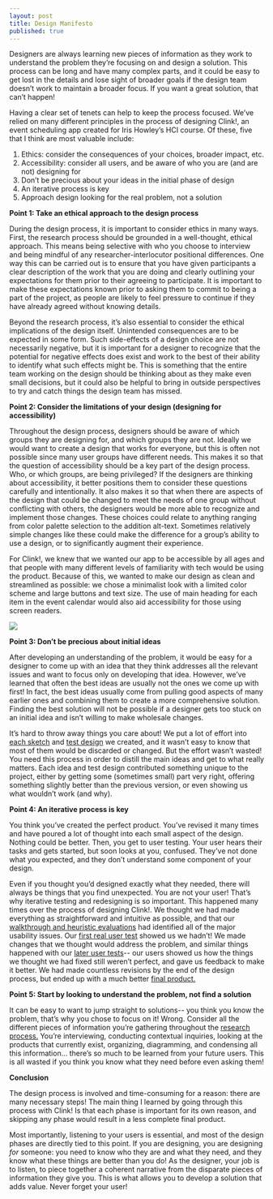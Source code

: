 ```yaml
---
layout: post
title: Design Manifesto
published: true
---
```


Designers are always learning new pieces of information as they work to understand the problem they’re focusing on and design a solution. This process can be long and have many complex parts, and it could be easy to get lost in the details and lose sight of broader goals if the design team doesn’t work to maintain a broader focus. If you want a great solution, that can’t happen! 

Having a clear set of tenets can help to keep the process focused. We’ve relied on many different principles in the process of designing Clink!, an event scheduling app created for Iris Howley’s HCI course. Of these, five that I think are most valuable include: 
1. Ethics: consider the consequences of your choices, broader impact, etc.
2. Accessibility: consider all users, and be aware of who you are (and are not) designing for
3. Don’t be precious about your ideas in the initial phase of design
4. An iterative process is key
5. Approach design looking for the real problem, not a solution


**Point 1: Take an ethical approach to the design process**

During the design process, it is important to consider ethics in many ways. First, the research process should be grounded in a well-thought, ethical approach. This means being selective with who you choose to interview and being mindful of any researcher-interlocutor positional differences. One way this can be carried out is to ensure that you have given participants a clear description of the work that you are doing and clearly outlining your expectations for them prior to their agreeing to participate. It is important to make these expectations known prior to asking them to commit to being a part of the project, as people are likely to feel pressure to continue if they have already agreed without knowing details.

Beyond the research process, it’s also essential to consider the ethical implications of the design itself. Unintended consequences are to be expected in some form. Such side-effects of a design choice are not necessarily negative, but it is important for a designer to recognize that the potential for negative effects does exist and work to the best of their ability to identify what such effects might be. This is something that the entire team working on the design should be thinking about as they make even small decisions, but it could also be helpful to bring in outside perspectives to try and catch things the design team has missed. 


**Point 2: Consider the limitations of your design (designing for accessibility)**

Throughout the design process, designers should be aware of which groups they are designing for, and which groups they are not. Ideally we would want to create a design that works for everyone, but this is often not possible since many user groups have different needs. This makes it so that the question of accessibility should be a key part of the design process. Who, or which groups, are being privileged? If the designers are thinking about accessibility, it better positions them to consider these questions carefully and intentionally. It also makes it so that when there are aspects of the design that could be changed to meet the needs of one group without conflicting with others, the designers would be more able to recognize and implement those changes. These choices could relate to anything ranging from color palette selection to the addition alt-text. Sometimes relatively simple changes like these could make the difference for a group’s ability to use a design, or to significantly augment their experience. 

For Clink!, we knew that we wanted our app to be accessible by all ages and that people with many different levels of familiarity with tech would be using the product. Because of this, we wanted to make our design as clean and streamlined as possible: we chose a minimalist look with a limited color scheme and large buttons and text size. The use of main heading for each item in the event calendar would also aid accessibility for those using screen readers. 

![](img/clink_event_cal.png)


**Point 3: Don’t be precious about initial ideas**

After developing an understanding of the problem, it would be easy for a designer to come up with an idea that they think addresses all the relevant issues and want to focus only on developing that idea. However, we’ve learned that often the best ideas are usually not the ones we come up with first! In fact, the best ideas usually come from pulling good aspects of many earlier ones and combining them to create a more comprehensive solution. Finding the best solution will not be possible if a designer gets too stuck on an initial idea and isn’t willing to make wholesale changes.  

It’s hard to throw away things you care about! We put a lot of effort into [each sketch](https://clink-app.github.io/2019-10-07-project-ideation/) and [test design](https://clink-app.github.io/2019-10-10-project-design-check-in/) we created, and it wasn’t easy to know that most of them would be discarded or changed. But the effort wasn’t wasted! You need this process in order to distill the main ideas and get to what really matters. Each idea and test design contributed something unique to the project, either by getting some (sometimes small) part very right, offering something slightly better than the previous version, or even showing us what wouldn’t work (and why). 



**Point 4: An iterative process is key**

You think you’ve created the perfect product. You’ve revised it many times and have poured a lot of thought into each small aspect of the design. Nothing could be better. Then, you get to user testing. Your user hears their tasks and gets started, but soon looks at you, confused. They’ve not done what you expected, and they don’t understand some component of your design. 

Even if you thought you’d designed exactly what they needed, there will always be things that you find unexpected. You are not your user! That’s why iterative testing and redesigning is so important. This happened many times over the process of designing Clink!. We thought we had made everything as straightforward and intuitive as possible, and that our [walkthrough and heuristic evaluations](https://clink-app.github.io/2019-11-04-Heuristic-Evaluation/) had identified all of the major usability issues. Our [first real user test](https://clink-app.github.io/2019-11-07-Usability-Testing-Check-In/) showed us we hadn’t! We made changes that we thought would address the problem, and similar things happened with our [later user tests](https://clink-app.github.io/2019-11-10-Usability-Testing-Review/)-- our users showed us how the things we thought we had fixed still weren’t perfect, and gave us feedback to make it better. We had made countless revisions by the end of the design process, but ended up with a much better [final product.](https://clink-app.github.io/2019-11-14-digital-mockup/)


**Point 5: Start by looking to understand the problem, not find a solution**

It can be easy to want to jump straight to solutions-- you think you know the problem, that’s why you chose to focus on it! Wrong. Consider all the different pieces of information you’re gathering throughout the [research process.](https://clink-app.github.io/2019-10-02-CI_review/) You’re interviewing, conducting contextual inquiries, looking at the products that currently exist, organizing, diagramming, and condensing all this information… there’s so much to be learned from your future users. This is all wasted if you think you know what they need before even asking them! 


**Conclusion**

The design process is involved and time-consuming for a reason: there are many necessary steps! The main thing I learned by going through this process with Clink! Is that each phase is important for its own reason, and skipping any phase would result in a less complete final product. 

Most importantly, listening to your users is essential, and most of the design phases are directly tied to this point. If you are designing, you are designing *for* someone: you need to know who they are and what they need, and they know what these things are better than you do! As the designer, your job is to listen, to piece together a coherent narrative from the disparate pieces of information they give you. This is what allows you to develop a solution that adds value. Never forget your user!
